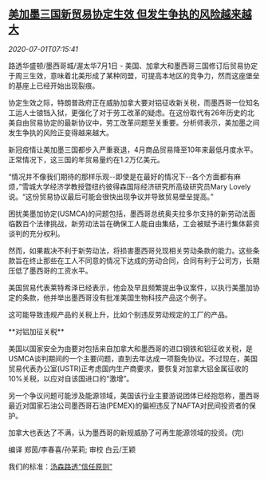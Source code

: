<!--1593588194000-->
[美加墨三国新贸易协定生效 但发生争执的风险越来越大](https://cn.reuters.com/article/usa-canada-mexico-0701-wedn-idCNKBS2424QR)
------

<div><i>2020-07-01T07:15:41</i></div><div class="StandardArticleBody_body"><p>路透华盛顿/墨西哥城/渥太华7月1日 - 美国、加拿大和墨西哥三国修订后贸易协定于周三生效，意味着北美形成了某种同盟，可提高本地区的竞争力，然而这座堡垒的基座上已经开始出现裂痕。 </p><p>协定生效之际，特朗普政府正在威胁加拿大要对铝征收新关税，而墨西哥一位知名工运人士锒铛入狱，更强化了对于劳工改革的疑虑。在这份取代有26年历史的北美自由贸易协定的最新协议中，劳工改革问题至关重要。分析师表示，美加墨之间发生争执的风险正变得越来越大。 </p><p>新冠疫情让美加墨三国都步入严重衰退，4月商品贸易降至10年来最低月度水平。正常情况下，这三国的年贸易量约在1.2万亿美元。 </p><p>“情况并不像我们期待的那样乐观--即使是在最好的情况下--各个方面都有麻烦，”雪城大学经济学教授暨纽约彼得森国际经济研究所高级研究员Mary Lovely说。“这份贸易协议最后可能会很快出现争议并导致贸易壁垒提高。” </p><p>困扰美墨加协定(USMCA)的问题包括，墨西哥总统奥夫拉多尔支持的新劳动法面临数百个法律挑战，新劳动法旨在确保工人能自由集结，工会被赋予进行集体薪资谈判的充分权利。 </p><p>然而，如果裁决不利于新劳动法，将损害墨西哥兑现相关劳动条款的能力。这些条款旨在终止那些在工人不同意的情况下达成的劳动合同，合同有利于公司方，长期压低了墨西哥的工资水平。 </p><p>美国贸易代表莱特希泽已经表示，他会及早且频繁提出争议案件，以执行美墨加协定的条款，他并举出墨西哥没有批准美国生物科技产品这个例子。 </p><p>这可能导致违规产品的关税上升，比如个别违反劳动规定的工厂的产品。 </p><p>**对铝加征关税** </p><p>美国以国家安全为由要对包括来自加拿大和墨西哥的进口钢铁和铝征收关税，是USMCA谈判期间的一个主要问题，直到去年达成一项豁免协议。不过现在，美国贸易代表办公室(USTR)正考虑国内生产商要求，要恢复对加拿大铝金属征收的10%关税，以应对自该国进口的“激增”。 </p><p>另一个争议问题可能涉及能源领域，美国该行业主要游说团体已经抱怨称，墨西哥最近对国家石油公司墨西哥石油(PEMEX)的偏袒违反了NAFTA对民间投资者的保护。 </p><p>加拿大也表达了不满，认为墨西哥的新规威胁了可再生能源领域的投资。(完) </p><div class="Attribution_container"><div class="Attribution_attribution"><p class="Attribution_content">编译 郑茵/李春喜/孙茉莉; 审校 白云/王颖 </p></div></div><div class="StandardArticleBody_trustBadgeContainer"><span class="StandardArticleBody_trustBadgeTitle">我们的标准：</span><span class="trustBadgeUrl"><a href="https://www.thomsonreuters.cn/content/dam/openweb/documents/pdf/china/brochures/about-us-1.pdf">汤森路透“信任原则”</a></span></div></div>
